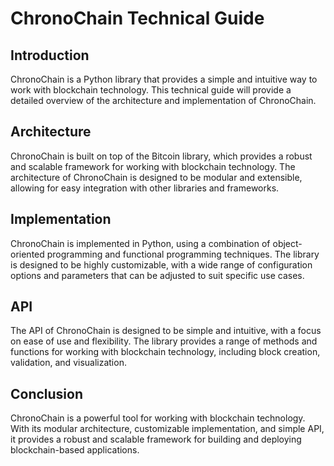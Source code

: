 # ChronoChain Technical Guide

## Introduction

ChronoChain is a Python library that provides a simple and intuitive way to work with blockchain technology. This technical guide will provide a detailed overview of the architecture and implementation of ChronoChain.

## Architecture

ChronoChain is built on top of the Bitcoin library, which provides a robust and scalable framework for working with blockchain technology. The architecture of ChronoChain is designed to be modular and extensible, allowing for easy integration with other libraries and frameworks.

## Implementation

ChronoChain is implemented in Python, using a combination of object-oriented programming and functional programming techniques. The library is designed to be highly customizable, with a wide range of configuration options and parameters that can be adjusted to suit specific use cases.

## API

The API of ChronoChain is designed to be simple and intuitive, with a focus on ease of use and flexibility. The library provides a range of methods and functions for working with blockchain technology, including block creation, validation, and visualization.

## Conclusion

ChronoChain is a powerful tool for working with blockchain technology. With its modular architecture, customizable implementation, and simple API, it provides a robust and scalable framework for building and deploying blockchain-based applications.
